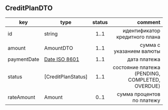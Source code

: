 ## CreditPlanDTO

key | type | status | comment
--- | ---- | :----: | ---:
id | string | 1..1 | идентификатор кредитного плана
amount | AmountDTO | 1..1 | сумма с указанием валюты
paymentDate | [Date ISO 8601](https://ru.wikipedia.org/wiki/ISO_8601) | 1..1 | дата платежа
status | [CreditPlanStatus] | 1..1 | состояние платежа (PENDING, COMPLETED, OVERDUE)
rateAmount | Amount | 0..1 | сумма процентов по платежу